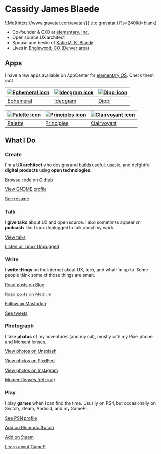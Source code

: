 ---
---

# Cassidy James Blaede

![Me](https://www.gravatar.com/avatar/{{ site.gravatar }}?s=240&d=blank)

<div class="summary">
  <ul class="fa-ul">
    <li><i class="fa-li fa fa-briefcase"></i>Co-founder &amp; CXO at <a href="https://elementary.io/">elementary, Inc.</a></li>
    <li><i class="fa-li fa fa-pencil-ruler"></i>Open source UX architect</li>
    <li><i class="fa-li fa fa-heart"></i>Spouse and bestie of <a href="https://katiemkblaede.com/">Katie M. K. Blaede</a></li>
    <li><i class="fa-li fa fa-map-marker"></i>Lives in <a href="https://www.google.com/maps/place/Englewood,+CO/@39.6888341,-104.9838867,12z/data=!4m2!3m1!1s0x876c807a9da33fb7:0x6620ef5f5fcfffc5">Englewood, CO (Denver area)</a></li>
  </ul>
</div>

## Apps

I have a few apps available on AppCenter for [elementary OS](https://elementary.io). Check them out!

| [![Ephemeral icon](https://cassidyjames.github.io/ephemeral/data/icons/128.svg)](https://appcenter.elementary.io/com.github.cassidyjames.ephemeral) | [![Ideogram icon](https://cassidyjames.github.io/ideogram/data/icons/128.svg)](https://appcenter.elementary.io/com.github.cassidyjames.ideogram) | [![Dippi icon](https://cassidyjames.github.io/dippi/data/icons/128/com.github.cassidyjames.dippi.svg)](https://appcenter.elementary.io/com.github.cassidyjames.dippi) |
|--|--|--|
| [Ephemeral](https://appcenter.elementary.io/com.github.cassidyjames.ephemeral) | [Ideogram](https://appcenter.elementary.io/com.github.cassidyjames.ideogram) | [Dippi](https://appcenter.elementary.io/com.github.cassidyjames.dippi) |

| [![Palette icon](https://cassidyjames.github.io/palette/data/icons/128.svg)](https://appcenter.elementary.io/com.github.cassidyjames.palette) | [![Principles icon](https://cassidyjames.github.io/principles/data/icons/128.svg)](https://appcenter.elementary.io/com.github.cassidyjames.principles) | [![Clairvoyant icon](https://cassidyjames.github.io/clairvoyant/data/icons/128.svg)](https://appcenter.elementary.io/com.github.cassidyjames.clairvoyant) |
|--|--|--|
| [Palette](https://appcenter.elementary.io/com.github.cassidyjames.palette) | [Principles](https://appcenter.elementary.io/com.github.cassidyjames.principles) | [Clairvoyant](https://appcenter.elementary.io/com.github.cassidyjames.clairvoyant) |

## What I Do

### Create

I'm a **UX architect** who designs and builds useful, usable, and delightful **digital products** using **open technologies**.

<a href="https://github.com/{{ site.github_user }}" class="read-more github"><i class="fab fa-fw fa-github"></i>Browse code on GitHub</a>

<a href="https://wiki.gnome.org/CassidyBlaede" class="read-more gnome"><i class="fa fa-fw fa-info-circle"></i>View GNOME profile</a>

<a href="/resume" class="read-more resume"><i class="far fa-fw fa-file-alt"></i>See résumé</a>

### Talk

I **give talks** about UX and open source. I also sometimes appear on **podcasts** like Linux Unplugged to talk about my work.

<a href="/talks" class="read-more talks"><i class="fa fa-fw fa-chalkboard-teacher"></i>View talks</a>

<a href="https://linuxunplugged.com/guests/cassidyjames" class="read-more lup"><i class="fa fa-fw fa-microphone"></i>Listen on Linux Unplugged</a>

### Write

I **write things** on the internet about UX, tech, and what I&rsquo;m up to. Some people think some of those things are smart.

<a href="/blog" class="read-more blog"><i class="fa fa-fw fa-rss"></i>Read posts on Blog</a>

<a href="https://medium.com/{{ site.medium }}" class="read-more medium"><i class="fab fa-fw fa-medium"></i>Read posts on Medium</a>

<a rel="me" href="{{ site.mastodon }}" class="read-more mastodon"><i class="fab fa-fw fa-mastodon"></i>Follow on Mastodon</a>

<a href="https://twitter.com/{{ site.twitter }}" class="read-more twitter"><i class="fab fa-fw fa-twitter"></i>See tweets</a>

### Photograph

I take **photos** of my adventures (and my cat), mostly with my Pixel phone and Moment lenses.

<a href="https://unsplash.com/{{ site.unsplash }}" class="read-more unsplash"><i class="fas fa-fw fa-camera"></i>View photos on Unsplash</a>

<a rel="me" href="{{ site.pixelfed }}" class="read-more pixelfed"><i class="fas fa-fw fa-camera-retro"></i>View photos on PixelFed</a>

<a href="https://instagram.com/{{ site.instagram }}" class="read-more instagram"><i class="fab fa-fw fa-instagram"></i>View photos on Instagram</a>

<a href="https://www.shopmoment.com/shop?tap_a=30146-d3ce98&tap_s=363496-01e37a&utm_medium=referral&utm_source=ambassador&utm_campaign=Moment%2BReferral%2BProgram&utm_content=cassidyblaede" class="read-more moment"><i class="fas fa-fw fa-credit-card"></i>Moment lenses (referral)</a>

### Play

I play **games** when I can find the time. Usually on PS4, but occasionally on Switch, Steam, Android, and my GamePi.

<a href="http://psnprofiles.com/blaede22" class="read-more psn"><i class="fa fa-fw fa-trophy"></i>See PSN profile</a>

<a href="switch" class="read-more switch"><i class="fab fa-fw fa-nintendo-switch"></i>Add on Nintendo Switch</a>

<a href="http://steamcommunity.com/id/{{ site.steam }}/" class="read-more steam"><i class="fab fa-fw fa-steam-square"></i>Add on Steam</a>

<a href="/gamepi" class="read-more gamepi"><i class="fa fa-fw fa-gamepad"></i>Learn about GamePi</a>
